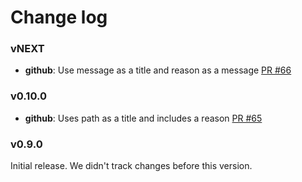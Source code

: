 # Change log

### vNEXT

- **github**: Use message as a title and reason as a message [PR #66](https://github.com/kamilkisiela/graphql-inspector/pull/66)

### v0.10.0

- **github**: Uses path as a title and includes a reason [PR #65](https://github.com/kamilkisiela/graphql-inspector/pull/65)

### v0.9.0

Initial release. We didn't track changes before this version.
